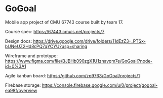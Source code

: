 # GoGoal
Mobile app project of CMU 67743 course built by team 17.

Course spec: https://67443.cmuis.net/projects/7

Design docs: https://drive.google.com/drive/folders/11dEzZ3-_PTSx-bUNeUZ2Hd8cPQ7qYCYU?usp=sharing

Wireframe and prototype: https://www.figma.com/file/BJBHb090zgX1U1znavqm7e/GoGoal!?node-id=0%3A1

Agile kanban board: https://github.com/zp9763/GoGoal/projects/1

Firebase storage: https://console.firebase.google.com/u/0/project/gogoal-ea98f/overview
